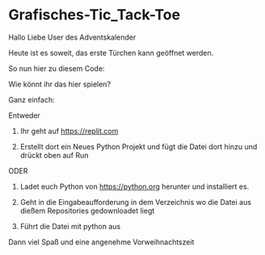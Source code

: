 # Grafisches-Tic_Tack-Toe

Hallo Liebe User des Adventskalender

Heute ist es soweit, das erste Türchen kann geöffnet werden. 

So nun hier zu diesem Code: 

Wie könnt ihr das hier spielen?

Ganz einfach:

Entweder

1. Ihr geht auf https://replit.com 

2. Erstellt dort ein Neues Python Projekt und fügt die Datei dort hinzu und drückt oben auf Run

ODER

1. Ladet euch Python von https://python.org herunter und installiert es.

2. Geht in die Eingabeaufforderung in dem Verzeichnis wo die Datei aus dießem Repositories gedownloadet liegt 

3. Führt die Datei mit python <Dateinamen> aus


Dann viel Spaß und eine angenehme Vorweihnachtszeit 
